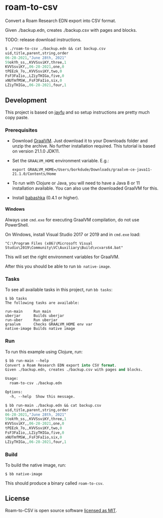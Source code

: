 # roam-to-csv

Convert a Roam Research EDN export into CSV format.

Given ./backup.edn, creates ./backup.csv with pages and blocks.

TODO: release download instructions.

``` clojure
$ ./roam-to-csv ./backup.edn && cat backup.csv
uid,title,parent,string,order
06-28-2021,"June 28th, 2021"
59okYh_ss,,KVVSsviKY,three,1
KVVSsviKY,,06-28-2021,one,0
tPEEzk_7o,,KVVSsviKY,two,0
FsF3FaIio,,LZiyTHIGa,five,0
xNUTmfMSW,,FsF3FaIio,six,0
LZiyTHIGa,,06-28-2021,four,1
```


## Development

This project is based on [jayfu](https://github.com/borkdude/jayfu) and so setup instructions are pretty much copy paste.


### Prerequisites

- Download [GraalVM](https://www.graalvm.org/downloads/). Just download it to
  your Downloads folder and unzip the archive. No further installation
  required. This tutorial is based on version 21.1.0 JDK11.

- Set the `GRAALVM_HOME` environment variable. E.g.:

  `export GRAALVM_HOME=/Users/borkdude/Downloads/graalvm-ce-java11-21.1.0/Contents/Home`

- To run with Clojure or Java, you will need to have a
  Java 8 or 11 installation available. You can also use the downloaded GraalVM for this.

- Install [babashka](https://github.com/babashka/babashka#installation) (0.4.1 or higher).


#### Windows

Always use `cmd.exe` for executing GraalVM compilation, do not use PowerShell.

On Windows, install Visual Studio 2017 or 2019 and in `cmd.exe` load:

```
"C:\Program Files (x86)\Microsoft Visual Studio\2019\Community\VC\Auxiliary\Build\vcvars64.bat"
```

This will set the right environment variables for GraalVM.

After this you should be able to run `bb native-image`.


### Tasks

To see all available tasks in this project, run `bb tasks`:

``` text
$ bb tasks
The following tasks are available:

run-main     Run main
uberjar      Builds uberjar
run-uber     Run uberjar
graalvm      Checks GRAALVM_HOME env var
native-image Builds native image
```


### Run

To run this example using Clojure, run:

``` clojure
$ bb run-main --help
Convert a Roam Research EDN export into CSV format.
Given ./backup.edn, creates ./backup.csv with pages and blocks.

Usage:
  roam-to-csv ./backup.edn

Options:
  -h, --help  Show this message.

$ bb run-main ./backup.edn && cat backup.csv
uid,title,parent,string,order
06-28-2021,"June 28th, 2021"
59okYh_ss,,KVVSsviKY,three,1
KVVSsviKY,,06-28-2021,one,0
tPEEzk_7o,,KVVSsviKY,two,0
FsF3FaIio,,LZiyTHIGa,five,0
xNUTmfMSW,,FsF3FaIio,six,0
LZiyTHIGa,,06-28-2021,four,1
```


### Build

To build the native image, run:

``` text
$ bb native-image
```

This should produce a binary called `roam-to-csv`.


## License

Roam-to-CSV is open source software [licensed as MIT](https://github.com/filipesilva/roam-to-csv/blob/master/LICENSE).

